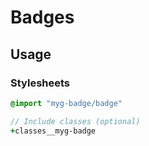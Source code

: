 # Badges

## Usage

### Stylesheets

```sass
@import "myg-badge/badge"

// Include classes (optional)
+classes__myg-badge
```
